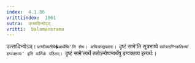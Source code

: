 ```yaml
---
index:  4.1.86
vrittiindex:  1061
sutra:  उत्सादिभ्योऽञ्
vritti:  balamanorama 
---
```


उत्सादिभ्योऽञ्। `प्राग्दीव्यतीये�आर्थेष्वि'ति शेषः। अणिञाद्यपवादः। `दृष्टं सामे'ति सूत्रभाष्ये `सर्वत्राऽग्निकलिभ्यां ढग्वक्तव्यः' इति वार्तिकं पठितम्। `दृष्टं सामे'त्यर्थे ततोऽन्येष्वप्यर्थेषु ढग्वक्तव्य इत्यर्थः। 

